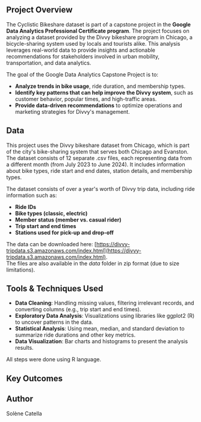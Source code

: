 ## **Project Overview**
The Cyclistic Bikeshare dataset is part of a capstone project in the **Google Data Analytics Professional Certificate program**. The project focuses on analyzing a dataset provided by the Divvy bikeshare program in Chicago, a bicycle-sharing system used by locals and tourists alike. This analysis leverages real-world data to provide insights and actionable recommendations for stakeholders involved in urban mobility, transportation, and data analytics.

The goal of the Google Data Analytics Capstone Project is to:

- **Analyze trends in bike usage**, ride duration, and membership types.
- **Identify key patterns that can help improve the Divvy system**, such as customer behavior, popular times, and high-traffic areas.
- **Provide data-driven recommendations** to optimize operations and marketing strategies for Divvy's management.

## Data
This project uses the Divvy bikeshare dataset from Chicago, which is part of the city's bike-sharing system that serves both Chicago and Evanston.
The dataset consists of 12 separate .csv files, each representing data from a different month (from July 2023 to June 2024). It includes information about bike types, ride start and end dates, station details, and membership types.

The dataset consists of over a year's worth of Divvy trip data, including ride information such as:

- **Ride IDs**
- **Bike types (classic, electric)**
- **Member status (member vs. casual rider)**
- **Trip start and end times**
- **Stations used for pick-up and drop-off**

The data can be downloaded here: [https://divvy-tripdata.s3.amazonaws.com/index.html](https://divvy-tripdata.s3.amazonaws.com/index.html).  
The files are also available in the *data* folder in zip format (due to size limitations).

## Tools & Techniques Used 
- **Data Cleaning**: Handling missing values, filtering irrelevant records, and converting columns (e.g., trip start and end times).
- **Exploratory Data Analysis**: Visualizations using libraries like ggplot2 (R) to uncover patterns in the data.
- **Statistical Analysis**: Using mean, median, and standard deviation to summarize ride durations and other key metrics.
- **Data Visualization**: Bar charts and histograms to present the analysis results.

All steps were done using R language.

## Key Outcomes

## Author
Solène Catella
